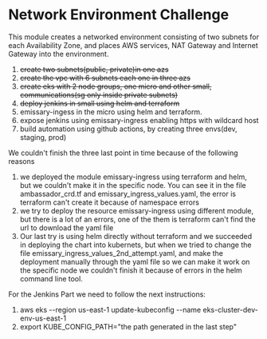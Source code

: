 # Network Environment Challenge

This module creates a networked environment consisting of two subnets for each Availability Zone, and places
AWS services, NAT Gateway and Internet Gateway into the environment.

1. ~~create two subnets(public, private)in one azs~~
2. ~~create the vpc with 6 subnets each one in three azs~~
3. ~~create eks with 2 node groups, one micro and other small, communications(sg only inside private subnets)~~
4. ~~deploy jenkins in small using helm and terraform~~
5. emissary-ingess in the micro using helm and terraform.
6. expose jenkins using emissary-ingress enabling https with wildcard host
7. build automation using github actions, by creating three envs(dev, staging, prod)



 We couldn't finish the three last point in time because of the following reasons
 1. we deployed the module emissary-ingress using terraform and helm, but we couldn't make it in the specific node. 
You can see it in the file ambassador_crd.tf and emissary_ingress_values.yaml, the error is terraform can't create it
because of namespace errors
 2. we try to deploy the resource emissary-ingress using different module, but there is a lot of an errors, one of the them is terraform can't find
the url to download the yaml file
 3. Our last try is using helm directly without terraform and we succeeded in deploying the chart into kubernets, but when we 
tried to change the file emissary_ingress_values_2nd_attempt.yaml, and make the deployment manually through the yaml file so we can make it work
on the specific node we couldn't finish it because of errors in the helm command line tool.

For the Jenkins Part we need to follow the next instructions:

1. aws eks --region us-east-1 update-kubeconfig --name eks-cluster-dev-env-us-east-1
2. export KUBE_CONFIG_PATH="the path generated in the last step"

 
